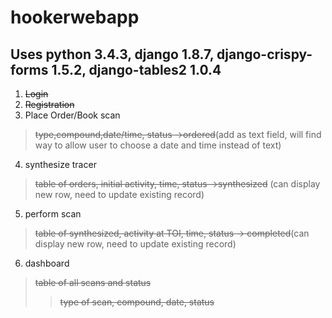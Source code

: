 # hookerwebapp
## Uses python 3.4.3, django 1.8.7, django-crispy-forms 1.5.2, django-tables2 1.0.4

1. ~~Login~~
2. ~~Registration~~
3. Place Order/Book scan
>~~type,compound,date/time, status ->ordered~~(add as text field, will find way to allow user to choose a date and time instead of text)

4. synthesize tracer 
>~~table of orders, initial activity, ~~time~~, status ->synthesized~~ (can display new row, need to update existing record)

5. perform scan
>~~table of synthesized, activity at TOI, time, status -> completed~~(can display new row, need to update existing record)

6. dashboard
>~~table of all scans and status~~
>>~~type of scan, compound, date, status~~
